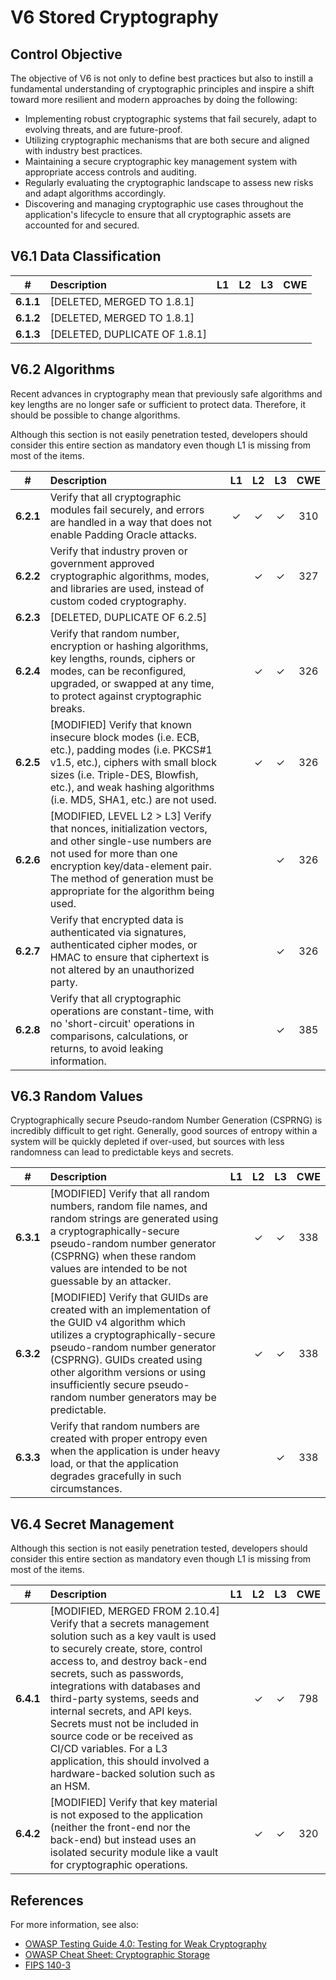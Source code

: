 # V6 Stored Cryptography

## Control Objective

The objective of V6 is not only to define best practices but also to instill a fundamental understanding of cryptographic principles and inspire a shift toward more resilient and modern approaches by doing the following:

- Implementing robust cryptographic systems that fail securely, adapt to evolving threats, and are future-proof.
- Utilizing cryptographic mechanisms that are both secure and aligned with industry best practices.
- Maintaining a secure cryptographic key management system with appropriate access controls and auditing.
- Regularly evaluating the cryptographic landscape to assess new risks and adapt algorithms accordingly.
- Discovering and managing cryptographic use cases throughout the application's lifecycle to ensure that all cryptographic assets are accounted for and secured.

## V6.1 Data Classification

| # | Description | L1 | L2 | L3 | CWE |
| :---: | :--- | :---: | :---: | :---: | :---: |
| **6.1.1** | [DELETED, MERGED TO 1.8.1] | | | | |
| **6.1.2** | [DELETED, MERGED TO 1.8.1] | | | | |
| **6.1.3** | [DELETED, DUPLICATE OF 1.8.1] | | | | |

## V6.2 Algorithms

Recent advances in cryptography mean that previously safe algorithms and key lengths are no longer safe or sufficient to protect data. Therefore, it should be possible to change algorithms.

Although this section is not easily penetration tested, developers should consider this entire section as mandatory even though L1 is missing from most of the items.

| # | Description | L1 | L2 | L3 | CWE |
| :---: | :--- | :---: | :---: | :---: | :---: |
| **6.2.1** | Verify that all cryptographic modules fail securely, and errors are handled in a way that does not enable Padding Oracle attacks. | ✓ | ✓ | ✓ | 310 |
| **6.2.2** | Verify that industry proven or government approved cryptographic algorithms, modes, and libraries are used, instead of custom coded cryptography. | | ✓ | ✓ | 327 |
| **6.2.3** | [DELETED, DUPLICATE OF 6.2.5] | | | | |
| **6.2.4** | Verify that random number, encryption or hashing algorithms, key lengths, rounds, ciphers or modes, can be reconfigured, upgraded, or swapped at any time, to protect against cryptographic breaks. | | ✓ | ✓ | 326 |
| **6.2.5** | [MODIFIED] Verify that known insecure block modes (i.e. ECB, etc.), padding modes (i.e. PKCS#1 v1.5, etc.), ciphers with small block sizes (i.e. Triple-DES, Blowfish, etc.), and weak hashing algorithms (i.e. MD5, SHA1, etc.) are not used. | | ✓ | ✓ | 326 |
| **6.2.6** | [MODIFIED, LEVEL L2 > L3] Verify that nonces, initialization vectors, and other single-use numbers are not used for more than one encryption key/data-element pair. The method of generation must be appropriate for the algorithm being used. | | | ✓ | 326 |
| **6.2.7** | Verify that encrypted data is authenticated via signatures, authenticated cipher modes, or HMAC to ensure that ciphertext is not altered by an unauthorized party. | | | ✓ | 326 |
| **6.2.8** | Verify that all cryptographic operations are constant-time, with no 'short-circuit' operations in comparisons, calculations, or returns, to avoid leaking information. | | | ✓ | 385 |

## V6.3 Random Values

Cryptographically secure Pseudo-random Number Generation (CSPRNG) is incredibly difficult to get right. Generally, good sources of entropy within a system will be quickly depleted if over-used, but sources with less randomness can lead to predictable keys and secrets.

| # | Description | L1 | L2 | L3 | CWE |
| :---: | :--- | :---: | :---: | :---: | :---: |
| **6.3.1** | [MODIFIED] Verify that all random numbers, random file names, and random strings are generated using a cryptographically-secure pseudo-random number generator (CSPRNG) when these random values are intended to be not guessable by an attacker. | | ✓ | ✓ | 338 |
| **6.3.2** | [MODIFIED] Verify that GUIDs are created with an implementation of the GUID v4 algorithm which utilizes a cryptographically-secure pseudo-random number generator (CSPRNG). GUIDs created using other algorithm versions or using insufficiently secure pseudo-random number generators may be predictable. | | ✓ | ✓ | 338 |
| **6.3.3** | Verify that random numbers are created with proper entropy even when the application is under heavy load, or that the application degrades gracefully in such circumstances. | | | ✓ | 338 |

## V6.4 Secret Management

Although this section is not easily penetration tested, developers should consider this entire section as mandatory even though L1 is missing from most of the items.

| # | Description | L1 | L2 | L3 | CWE |
| :---: | :--- | :---: | :---: | :---: | :---: |
| **6.4.1** | [MODIFIED, MERGED FROM 2.10.4] Verify that a secrets management solution such as a key vault is used to securely create, store, control access to, and destroy back-end secrets, such as passwords, integrations with databases and third-party systems, seeds and internal secrets, and API keys. Secrets must not be included in source code or be received as CI/CD variables. For a L3 application, this should involved a hardware-backed solution such as an HSM. | | ✓ | ✓ | 798 |
| **6.4.2** | [MODIFIED] Verify that key material is not exposed to the application (neither the front-end nor the back-end) but instead uses an isolated security module like a vault for cryptographic operations. | | ✓ | ✓ | 320 |

## References

For more information, see also:

* [OWASP Testing Guide 4.0: Testing for Weak Cryptography](https://owasp.org/www-project-web-security-testing-guide/v41/4-Web_Application_Security_Testing/09-Testing_for_Weak_Cryptography/README.html)
* [OWASP Cheat Sheet: Cryptographic Storage](https://cheatsheetseries.owasp.org/cheatsheets/Cryptographic_Storage_Cheat_Sheet.html)
* [FIPS 140-3](https://csrc.nist.gov/pubs/fips/140-3/final)
